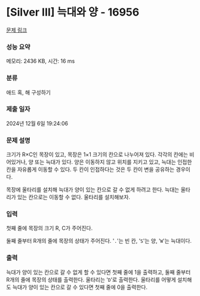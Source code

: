 # [Silver III] 늑대와 양 - 16956 

[문제 링크](https://www.acmicpc.net/problem/16956) 

### 성능 요약

메모리: 2436 KB, 시간: 16 ms

### 분류

애드 혹, 해 구성하기

### 제출 일자

2024년 12월 6일 19:24:06

### 문제 설명

<p>크기가 R×C인 목장이 있고, 목장은 1×1 크기의 칸으로 나누어져 있다. 각각의 칸에는 비어있거나, 양 또는 늑대가 있다. 양은 이동하지 않고 위치를 지키고 있고, 늑대는 인접한 칸을 자유롭게 이동할 수 있다. 두 칸이 인접하다는 것은 두 칸이 변을 공유하는 경우이다.</p>

<p>목장에 울타리를 설치해 늑대가 양이 있는 칸으로 갈 수 없게 하려고 한다. 늑대는 울타리가 있는 칸으로는 이동할 수 없다. 울타리를 설치해보자.</p>

### 입력 

 <p>첫째 줄에 목장의 크기 R, C가 주어진다.</p>

<p>둘째 줄부터 R개의 줄에 목장의 상태가 주어진다. '<code>.</code>'는 빈 칸, '<code>S</code>'는 양, '<code>W</code>'는 늑대이다.</p>

### 출력 

 <p>늑대가 양이 있는 칸으로 갈 수 없게 할 수 있다면 첫째 줄에 1을 출력하고, 둘째 줄부터 R개의 줄에 목장의 상태를 출력한다. 울타리는 '<code>D</code>'로 출력한다. 울타리를 어떻게 설치해도 늑대가 양이 있는 칸으로 갈 수 있다면 첫째 줄에 0을 출력한다.</p>

